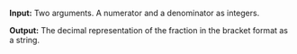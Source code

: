**Input:** Two arguments. A numerator and a denominator as integers. 

**Output:** The decimal representation of the fraction in the bracket format as a string.
